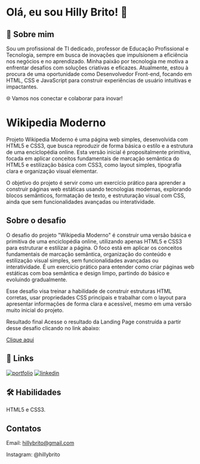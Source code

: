 
# Olá, eu sou Hilly Brito! 👋

## 🚀 Sobre mim
Sou um profissional de TI dedicado, professor de Educação Profissional e Tecnologia, sempre em busca de inovações que impulsionem a eficiência nos negócios e no aprendizado. Minha paixão por tecnologia me motiva a enfrentar desafios com soluções criativas e eficazes. Atualmente, estou à procura de uma oportunidade como Desenvolvedor Front-end, focando em HTML, CSS e JavaScript para construir experiências de usuário intuitivas e impactantes.

🌐 Vamos nos conectar e colaborar para inovar!

# Wikipedia Moderno
Projeto Wikipedia Moderno é uma página web simples, desenvolvida com HTML5 e CSS3, que busca reproduzir de forma básica o estilo e a estrutura de uma enciclopédia online. Esta versão inicial é propositalmente primitiva, focada em aplicar conceitos fundamentais de marcação semântica do HTML5 e estilização básica com CSS3, como layout simples, tipografia clara e organização visual elementar.

O objetivo do projeto é servir como um exercício prático para aprender a construir páginas web estáticas usando tecnologias modernas, explorando blocos semânticos, formatação de texto, e estruturação visual com CSS, ainda que sem funcionalidades avançadas ou interatividade.

## Sobre o desafio
O desafio do projeto "Wikipedia Moderno" é construir uma versão básica e primitiva de uma enciclopédia online, utilizando apenas HTML5 e CSS3 para estruturar e estilizar a página. O foco está em aplicar os conceitos fundamentais de marcação semântica, organização do conteúdo e estilização visual simples, sem funcionalidades avançadas ou interatividade. É um exercício prático para entender como criar páginas web estáticas com boa semântica e design limpo, partindo do básico e evoluindo gradualmente.

Esse desafio visa treinar a habilidade de construir estruturas HTML corretas, usar propriedades CSS principais e trabalhar com o layout para apresentar informações de forma clara e acessível, mesmo em uma versão muito inicial do projeto.

Resultado final
Acesse o resultado da Landing Page construída a partir desse desafio clicando no link abaixo:

[Clique aqui](https://hillybrito.github.io/Wikipedia-Moderno/)


## 🔗 Links
[![portfolio](https://img.shields.io/badge/my_portfolio-000?style=for-the-badge&logo=ko-fi&logoColor=white)](https://github.com/HillyBrito)
[![linkedin](https://img.shields.io/badge/linkedin-0A66C2?style=for-the-badge&logo=linkedin&logoColor=white)](https://www.linkedin.com/in/hillybrito)


## 🛠 Habilidades
HTML5 e CSS3.

## Contatos
Email: hillybrito@gmail.com

Instagram: @hillybrito
